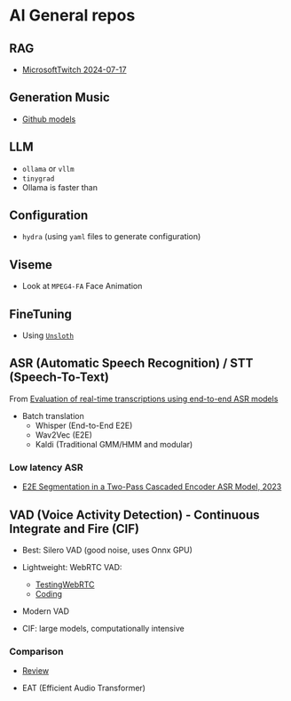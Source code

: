 # AI General repos

## RAG

- [MicrosoftTwitch 2024-07-17](https://github.com/ytang07/rag_cookbooks)

## Generation Music

- [Github models](https://github.com/nicolaus625/FM4Music)

## LLM

- `ollama` or `vllm`
- `tinygrad`
- Ollama is faster than 

## Configuration

- `hydra` (using `yaml` files to generate configuration)

## Viseme

- Look at `MPEG4-FA` Face Animation


## FineTuning

- Using [`Unsloth`](https://unsloth.ai)

## ASR (Automatic Speech Recognition) / STT (Speech-To-Text)

From [Evaluation of real-time transcriptions using end-to-end ASR models](https://arxiv.org/html/2409.05674v1)

- Batch translation
  - Whisper (End-to-End E2E)
  - Wav2Vec (E2E)
  - Kaldi (Traditional GMM/HMM and modular)


### Low latency ASR

- [E2E Segmentation in a Two-Pass Cascaded Encoder ASR Model, 2023](https://arxiv.org/pdf/2211.15432)



 
## VAD (Voice Activity Detection) - Continuous Integrate and Fire (CIF)

- Best: Silero VAD (good noise, uses Onnx GPU)
- Lightweight: WebRTC VAD:
  - [TestingWebRTC](https://malaya-speech.readthedocs.io/en/stable/load-vad.html)
  - [Coding](https://github.com/wiseman/py-webrtcvad/blob/master/cbits/webrtc/common_audio/vad/vad_core.c)
- Modern VAD

 

- CIF: large models, computationally intensive

### Comparison

- [Review](https://github.com/bigcash/awesome-vad)

- EAT (Efficient Audio Transformer)


